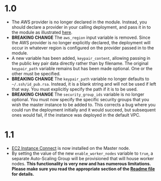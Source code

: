 # 1.0

- The AWS provider is no longer declared in the module. Instead, you should declare a provider in your calling deployment, and pass it in to the module as illustrated [here](https://www.terraform.io/docs/configuration/modules.html#passing-providers-explicitly).
- **BREAKING CHANGE** The `aws_region` input variable is removed. Since the AWS provider is no longer explicitly declared, the deployment will occur in whatever region is configured on the provider passed in to the module.
- A new variable has been added, `keypair_content`, allowing passing in the public key pair data directly rather than by filename. The original `keypair_path` variable remains but has been made optional. One or the other must be specified.
- **BREAKING CHANGE** The `keypair_path` variable no longer defaults to `~/.ssh/id_pub.rsa`. Instead, it is a blank string and will not be used if left that way. You must explicitly specify the path if it is to be used.
- **BREAKING CHANGE** The `security_group_ids` variable is no longer optional. You must now specify the specific security groups that you wish the master instance to be added to. This corrects a bug where you could run the deployment initially and it would succeed, but subsequent ones would fail, if the instance was deployed in the default VPC.

# 1.1

- [EC2 Instance Connect](https://docs.aws.amazon.com/AWSEC2/latest/UserGuide/Connect-using-EC2-Instance-Connect.html) is now installed on the Master node.
- By setting the value of the new `enable_worker_nodes` variable to `true`, a separate Auto-Scaling Group will be provisioned that will house worker nodes. **This functionality is very new and has numerous limitations. Please make sure you read the appropriate section of the [Readme file](README.md#Worker-Node-Autoscaling-Group-Feature) for details.**